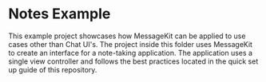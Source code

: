 # Notes Example

This example project showcases how MessageKit can be applied to use cases other than Chat UI's. The project inside this folder uses MessageKit to create an interface for a note-taking application. The application uses a single view controller and follows the best practices located in the quick set up guide of this repository. 